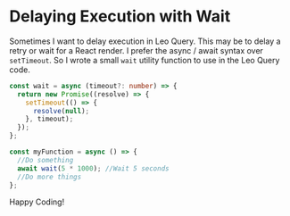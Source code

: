# Delaying Execution with Wait

Sometimes I want to delay execution in Leo Query. This may be to delay a retry or wait for a React render. I prefer the async / await syntax over `setTimeout`. So I wrote a small `wait` utility function to use in the Leo Query code.

```typescript
const wait = async (timeout?: number) => {
  return new Promise((resolve) => {
    setTimeout(() => {
      resolve(null);
    }, timeout);
  });
};

const myFunction = async () => {
  //Do something
  await wait(5 * 1000); //Wait 5 seconds
  //Do more things
};
```

Happy Coding!